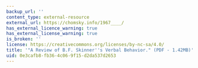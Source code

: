 ```yaml
---
backup_url: ''
content_type: external-resource
external_url: https://chomsky.info/1967____/
has_external_licence_warning: true
has_external_license_warning: true
is_broken: ''
license: https://creativecommons.org/licenses/by-nc-sa/4.0/
title: '"A Review of B.F. Skinner''s Verbal Behavior." (PDF - 1.42MB)'
uid: 0e3cafb8-fb36-4c06-9f15-d2da537d2653
---
```

